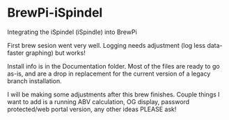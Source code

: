 # BrewPi-iSpindel
Integrating the iSpindel (iSpindle) into BrewPi

First brew sesion went very well.   Logging needs adjustment (log less data-faster graphing) but works!   

Install info is in the Documentation folder. Most of the files are ready to go as-is, and are a drop in replacement for the current version of a legacy branch installation.

I will be making some adjustments after this brew finishes. Couple things I want to add is a running ABV calculation, OG display, password protected/web portal version, any other ideas PLEASE ask!

